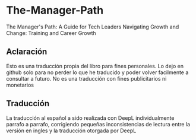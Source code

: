 # The-Manager-Path
The Manager's Path: A Guide for Tech Leaders Navigating Growth and Change: Training and Career Growth

## Aclaración
Esto es una traducción propia del libro para fines personales. Lo dejo en github solo para no perder lo que he traducido y poder volver facilmente a consultar a futuro.
No es una traducción con fines publicitarios ni monetarios

## Traducción
La traducción al español a sido realizada con DeepL individualmente parrafo a parrafo, corrigiendo pequeñas inconsistencias de lectura entre la versión en ingles y la traducción otorgada por DeepL
